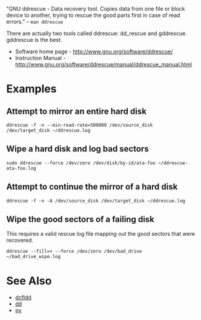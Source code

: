 "GNU ddrescue - Data recovery tool.  Copies data from one file or block device to another, trying to rescue the good parts first in case of read errors." – `man ddrescue`

There are actually two tools called ddrescue: dd_rescue and gddrescue.  gddrescue is the best.

- Software home page - <http://www.gnu.org/software/ddrescue/>
- Instruction Manual - <http://www.gnu.org/software/ddrescue/manual/ddrescue_manual.html>

# Examples
## Attempt to mirror an entire hard disk

```
ddrescue -f -n --min-read-rate=500000 /dev/source_disk /dev/target_disk ~/ddrescue.log
```

## Wipe a hard disk and log bad sectors

```
sudo ddrescue --force /dev/zero /dev/disk/by-id/ata-foo ~/ddrescue-ata-foo.log
```

## Attempt to continue the mirror of a hard disk

```
ddrescue -f -n -A /dev/source_disk /dev/target_disk ~/ddrescue.log
```

## Wipe the good sectors of a failing disk
This requires a valid rescue log file mapping out the good sectors that were recovered.

```
ddrescue --fill=+ --force /dev/zero /dev/bad_drive ~/bad_drive_wipe.log
```

# See Also

- [dcfldd](dcfldd)
- [dd](dd)
- [pv](pv)
